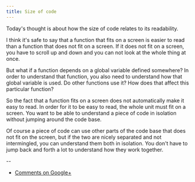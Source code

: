 ```yaml
---
title: Size of code
---
```


Today's thought is about how the size of code relates to its readability.

I think it's safe to say that a function that fits on a screen is easier to
read than a function that does not fit on a screen. If it does not fit on a
screen, you have to scroll up and down and you can not look at the whole thing
at once.

But what if a function depends on a global variable defined somewhere? In order
to understand that function, you also need to understand how that global
variable is used. Do other functions use it? How does that affect this
particular function?

So the fact that a function fits on a screen does not automatically make it
easy to read. In order for it to be easy to read, the whole unit must fit on a
screen. You want to be able to understand a piece of code in isolation without
jumping around the code base.

Of course a piece of code can use other parts of the code base that does not
fit on the screen, but if the two are nicely separated and not intermingled,
you can understand them both in isolation. You don't have to jump back and
forth a lot to understand how they work together.

--

* [Comments on Google+](https://plus.google.com/u/0/112175093836850283531/posts/Hv1DugP9anN)
